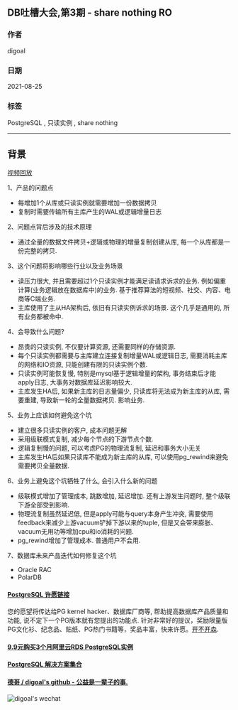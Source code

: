 ## DB吐槽大会,第3期 - share nothing RO    
            
### 作者            
digoal            
            
### 日期            
2021-08-25            
            
### 标签            
PostgreSQL , 只读实例 , share nothing               
            
----            
            
## 背景        
[视频回放](https://www.bilibili.com/video/BV1Rf4y1P7UU/)    
    
1、产品的问题点      
- 每增加1个从库或只读实例就需要增加一份数据拷贝  
- 复制时需要传输所有主库产生的WAL或逻辑增量日志  
      
2、问题点背后涉及的技术原理      
- 通过全量的数据文件拷贝+逻辑或物理的增量复制创建从库, 每一个从库都是一份完整的拷贝.   
      
3、这个问题将影响哪些行业以及业务场景      
- 读压力很大, 并且需要超过1个只读实例才能满足读请求诉求的业务. 例如偏重计算(业务逻辑放在数据库中)的业务.  基于推荐算法的短视频、社交、内容、电商等C端业务.   
- 主库使用了主从HA架构后, 依旧有只读实例诉求的场景. 这个几乎是通用的, 所有业务都被命中.   
      
4、会导致什么问题?     
- 昂贵的只读实例, 不仅要计算资源, 还需要同样的存储资源.   
- 每个只读实例都需要与主库建立连接复制增量WAL或逻辑日志, 需要消耗主库的网络和IO资源, 只能创建有限的只读实例个数.  
- 只读实例可能恢复慢, 特别是mysql基于逻辑增量的架构, 事务结束后才能apply日志, 大事务对数据库延迟影响较大.   
- 主库发生HA后, 如果新主库的日志量偏少, 只读库将无法成为新主库的从库, 需要重建, 导致新一轮的全量数据拷贝. 影响业务.   
    
5、业务上应该如何避免这个坑      
- 建立很多只读实例的客户, 成本问题无解  
- 采用级联模式复制, 减少每个节点的下游节点个数.   
- 逻辑复制慢的问题, 可以考虑PG的物理流复制, 延迟和事务大小无关  
- 主库发生HA后如果只读库不能成为新主库的从库, 可以使用pg_rewind来避免需要拷贝全量数据.   
    
6、业务上避免这个坑牺牲了什么, 会引入什么新的问题      
- 级联模式增加了管理成本, 跳数增加, 延迟增加. 还有上游发生问题时, 整个级联下游全部受到影响.   
- 物理流复制虽然延迟低, 但是apply可能与query本身产生冲突, 需要使用feedback来减少上游vacuum铲掉下游以来的tuple, 但是又会带来膨胀、vacuum无用功等增加cpu和io消耗的问题.   
- pg_rewind增加了管理成本. 普通用户不会用.   
      
7、数据库未来产品迭代如何修复这个坑      
- Oracle RAC   
- PolarDB   
  
  
#### [PostgreSQL 许愿链接](https://github.com/digoal/blog/issues/76 "269ac3d1c492e938c0191101c7238216")
您的愿望将传达给PG kernel hacker、数据库厂商等, 帮助提高数据库产品质量和功能, 说不定下一个PG版本就有您提出的功能点. 针对非常好的提议，奖励限量版PG文化衫、纪念品、贴纸、PG热门书籍等，奖品丰富，快来许愿。[开不开森](https://github.com/digoal/blog/issues/76 "269ac3d1c492e938c0191101c7238216").  
  
  
#### [9.9元购买3个月阿里云RDS PostgreSQL实例](https://www.aliyun.com/database/postgresqlactivity "57258f76c37864c6e6d23383d05714ea")
  
  
#### [PostgreSQL 解决方案集合](https://yq.aliyun.com/topic/118 "40cff096e9ed7122c512b35d8561d9c8")
  
  
#### [德哥 / digoal's github - 公益是一辈子的事.](https://github.com/digoal/blog/blob/master/README.md "22709685feb7cab07d30f30387f0a9ae")
  
  
![digoal's wechat](../pic/digoal_weixin.jpg "f7ad92eeba24523fd47a6e1a0e691b59")
  
